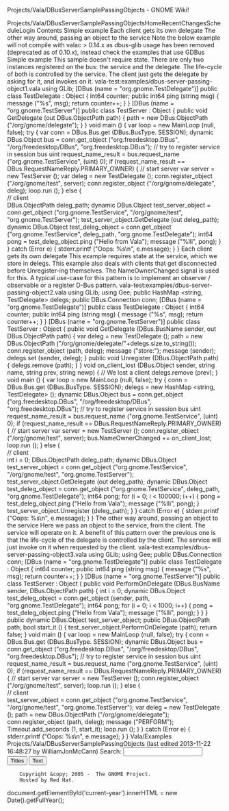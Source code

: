 Projects/Vala/DBusServerSamplePassingObjects - GNOME Wiki!
<!--
var search_hint = "Search";
//-->
Projects/Vala/DBusServerSamplePassingObjectsHomeRecentChangesScheduleLogin
Contents
Simple example
Each client gets its own delegate
The other way around, passing an object to the service Note the below example will not compile with valac &gt; 0.14.x as dbus-glib usage has been removed (deprecated as of 0.10.x), instead check the examples that use GDBus 
Simple example
This sample doesn't require state. There are only two instances registered on the bus: the service and the delegate. The life-cycle of both is controlled by the service. The client just gets the delegate by asking for it, and invokes on it. vala-test:examples/dbus-server-passing-object1.vala using GLib;
[DBus (name = &quot;org.gnome.TestDelegate&quot;)]
public class TestDelegate : Object {
    int64 counter;
    public int64 ping (string msg) {
        message (&quot;%s&quot;, msg);
        return counter++;
    }
}
[DBus (name = &quot;org.gnome.TestServer&quot;)]
public class TestServer : Object {
        public void GetDelegate (out DBus.ObjectPath path) {
                path = new DBus.ObjectPath (&quot;/org/gnome/delegate&quot;);
        }
}
void main () {
    var loop = new MainLoop (null, false);
    try {
        var conn = DBus.Bus.get (DBus.BusType. SESSION);
        dynamic DBus.Object bus = conn.get_object (&quot;org.freedesktop.DBus&quot;,
                                                   &quot;/org/freedesktop/DBus&quot;,
                                                   &quot;org.freedesktop.DBus&quot;);
        // try to register service in session bus
        uint request_name_result = bus.request_name (&quot;org.gnome.TestService&quot;, (uint) 0);
        if (request_name_result == DBus.RequestNameReply.PRIMARY_OWNER) {
            // start server
            var server = new TestServer ();
            var deleg = new TestDelegate ();
            conn.register_object (&quot;/org/gnome/test&quot;, server);
            conn.register_object (&quot;/org/gnome/delegate&quot;, deleg);
            loop.run ();
        } else {        
            // client   
            DBus.ObjectPath deleg_path;
            dynamic DBus.Object test_server_object = conn.get_object (&quot;org.gnome.TestService&quot;,
                                                                      &quot;/org/gnome/test&quot;,
                                                                      &quot;org.gnome.TestServer&quot;);
            test_server_object.GetDelegate (out deleg_path);
            dynamic DBus.Object test_deleg_object = conn.get_object (&quot;org.gnome.TestService&quot;,
                                                                      deleg_path,
                                                                      &quot;org.gnome.TestDelegate&quot;);
            int64 pong = test_deleg_object.ping (&quot;Hello from Vala&quot;);
            message (&quot;%lli&quot;, pong);
        }
    } catch (Error e) {
        stderr.printf (&quot;Oops: %s\n&quot;, e.message);
    }
}
Each client gets its own delegate
This example requires state at the service, which we store in delegs. This example also deals with clients that get disconnected before Unregister-ing themselves. The NameOwnerChanged signal is used for this. A typical use-case for this pattern is to implement an observer / observable or a register D-Bus pattern. vala-test:examples/dbus-server-passing-object2.vala using GLib;
using Gee;
public HashMap &lt;string, TestDelegate&gt; delegs;
public DBus.Connection conn;
[DBus (name = &quot;org.gnome.TestDelegate&quot;)]
public class TestDelegate : Object {
    int64 counter;
    public int64 ping (string msg) {
        message (&quot;%s&quot;, msg);
        return counter++;
    }
}
[DBus (name = &quot;org.gnome.TestServer&quot;)]
public class TestServer : Object {
        public void GetDelegate (DBus.BusName sender, out DBus.ObjectPath path) {
                var deleg = new TestDelegate ();
                path = new DBus.ObjectPath (&quot;/org/gnome/delegate/&quot;+delegs.size.to_string());
                conn.register_object (path, deleg);
                message (&quot;store:&quot;);
                message (sender);
                delegs.set (sender, deleg);
        }
        public void Unregister (DBus.ObjectPath path) {
                delegs.remove (path);
        }
}
void on_client_lost (DBus.Object sender, string name, string prev, string newp) {
        // We lost a client
        delegs.remove (prev);
}
void main () {
    var loop = new MainLoop (null, false);
    try {
        conn = DBus.Bus.get (DBus.BusType. SESSION);
        delegs = new HashMap &lt;string, TestDelegate&gt; ();
        dynamic DBus.Object bus = conn.get_object (&quot;org.freedesktop.DBus&quot;,
                                                   &quot;/org/freedesktop/DBus&quot;,
                                                   &quot;org.freedesktop.DBus&quot;);
        // try to register service in session bus
        uint request_name_result = bus.request_name (&quot;org.gnome.TestService&quot;, (uint) 0);
        if (request_name_result == DBus.RequestNameReply.PRIMARY_OWNER) {
            // start server
            var server = new TestServer ();
            conn.register_object (&quot;/org/gnome/test&quot;, server);
            bus.NameOwnerChanged += on_client_lost;
            loop.run ();
        } else {        
            // client   
            int i = 0;
            DBus.ObjectPath deleg_path;
            dynamic DBus.Object test_server_object = conn.get_object (&quot;org.gnome.TestService&quot;,
                                                                      &quot;/org/gnome/test&quot;,
                                                                      &quot;org.gnome.TestServer&quot;);
            test_server_object.GetDelegate (out deleg_path);
            dynamic DBus.Object test_deleg_object = conn.get_object (&quot;org.gnome.TestService&quot;,
                                                                      deleg_path,
                                                                      &quot;org.gnome.TestDelegate&quot;);
            int64 pong;
            for (i = 0; i &lt; 100000; i++) {
                    pong = test_deleg_object.ping (&quot;Hello from Vala&quot;);
                    message (&quot;%lli&quot;, pong);
            }
            test_server_object.Unregister (deleg_path);
        }
    } catch (Error e) {
        stderr.printf (&quot;Oops: %s\n&quot;, e.message);
    }
}
The other way around, passing an object to the service
Here we pass an object to the service, from the client. The service will operate on it. A benefit of this pattern over the previous one is that the life-cycle of the delegate is controlled by the client. The service will just invoke on it when requested by the client. vala-test:examples/dbus-server-passing-object3.vala using GLib;
using Gee;
public DBus.Connection conn;
[DBus (name = &quot;org.gnome.TestDelegate&quot;)]
public class TestDelegate : Object {
    int64 counter;
    public int64 ping (string msg) {
        message (&quot;%s&quot;, msg);
        return counter++;
    }
}
[DBus (name = &quot;org.gnome.TestServer&quot;)]
public class TestServer : Object {
        public void PerformOnDelegate (DBus.BusName sender, DBus.ObjectPath path) {
                 int i = 0;
                 dynamic DBus.Object test_deleg_object = conn.get_object (sender,
                                                                           path,
                                                                           &quot;org.gnome.TestDelegate&quot;);
                 int64 pong;
                 for (i = 0; i &lt; 1000; i++) {
                            pong = test_deleg_object.ping (&quot;Hello from Vala&quot;);
                            message (&quot;%lli&quot;, pong);
                 }
        }
}
public dynamic DBus.Object test_server_object;
public DBus.ObjectPath path;
bool start_it ()
{
        test_server_object.PerformOnDelegate (path);
        return false;
}
void main () {
    var loop = new MainLoop (null, false);
    try {
        conn = DBus.Bus.get (DBus.BusType. SESSION);
        dynamic DBus.Object bus = conn.get_object (&quot;org.freedesktop.DBus&quot;,
                                                   &quot;/org/freedesktop/DBus&quot;,
                                                   &quot;org.freedesktop.DBus&quot;);
        // try to register service in session bus
        uint request_name_result = bus.request_name (&quot;org.gnome.TestService&quot;, (uint) 0);
        if (request_name_result == DBus.RequestNameReply.PRIMARY_OWNER) {
            // start server
            var server = new TestServer ();
            conn.register_object (&quot;/org/gnome/test&quot;, server);
            loop.run ();
        } else {        
            // client   
            test_server_object = conn.get_object (&quot;org.gnome.TestService&quot;,
                                                                      &quot;/org/gnome/test&quot;,
                                                                      &quot;org.gnome.TestServer&quot;);
            var deleg = new TestDelegate ();
            path = new DBus.ObjectPath (&quot;/org/gnome/delegate&quot;);
            conn.register_object (path, deleg);
            message (&quot;PERFORM&quot;);
            Timeout.add_seconds (1, start_it);
            loop.run ();
        }
    } catch (Error e) {
        stderr.printf (&quot;Oops: %s\n&quot;, e.message);
    }
}
 Vala/Examples Projects/Vala/DBusServerSamplePassingObjects  (last edited 2013-11-22 16:48:27 by WilliamJonMcCann)
Search:
<input id="searchinput" type="text" name="value" value="" size="20"
    onfocus="searchFocus(this)" onblur="searchBlur(this)"
    onkeyup="searchChange(this)" onchange="searchChange(this)" alt="Search">
<input id="titlesearch" name="titlesearch" type="submit"
    value="Titles" alt="Search Titles">
<input id="fullsearch" name="fullsearch" type="submit"
    value="Text" alt="Search Full Text">
<!--// Initialize search form
var f = document.getElementById('searchform');
f.getElementsByTagName('label')[0].style.display = 'none';
var e = document.getElementById('searchinput');
searchChange(e);
searchBlur(e);
//-->
        Copyright &copy; 2005 -  The GNOME Project.
        Hosted by Red Hat.
  document.getElementById('current-year').innerHTML = new Date().getFullYear();
